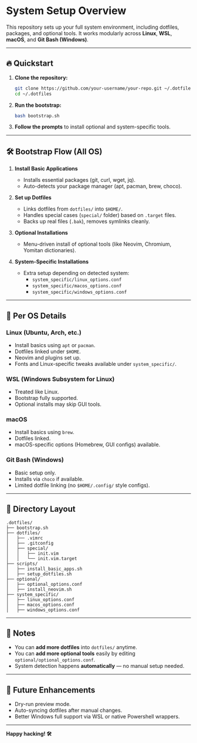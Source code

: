 # System Setup Overview

This repository sets up your full system environment, including dotfiles, packages, and optional tools. It works modularly across **Linux**, **WSL**, **macOS**, and **Git Bash (Windows)**.

---

## 🔥 Quickstart

1. **Clone the repository:**
   ```bash
   git clone https://github.com/your-username/your-repo.git ~/.dotfiles
   cd ~/.dotfiles
   ```

2. **Run the bootstrap:**
   ```bash
   bash bootstrap.sh
   ```

3. **Follow the prompts** to install optional and system-specific tools.

---

## 🛠 Bootstrap Flow (All OS)

1. **Install Basic Applications**
   - Installs essential packages (git, curl, wget, jq).
   - Auto-detects your package manager (apt, pacman, brew, choco).

2. **Set up Dotfiles**
   - Links dotfiles from `dotfiles/` into `$HOME/`.
   - Handles special cases (`special/` folder) based on `.target` files.
   - Backs up real files (`.bak`), removes symlinks cleanly.

3. **Optional Installations**
   - Menu-driven install of optional tools (like Neovim, Chromium, Yomitan dictionaries).

4. **System-Specific Installations**
   - Extra setup depending on detected system:
     - `system_specific/linux_options.conf`
     - `system_specific/macos_options.conf`
     - `system_specific/windows_options.conf`

---

## 🧠 Per OS Details

### Linux (Ubuntu, Arch, etc.)
- Install basics using `apt` or `pacman`.
- Dotfiles linked under `$HOME`.
- Neovim and plugins set up.
- Fonts and Linux-specific tweaks available under `system_specific/`.

### WSL (Windows Subsystem for Linux)
- Treated like Linux.
- Bootstrap fully supported.
- Optional installs may skip GUI tools.

### macOS
- Install basics using `brew`.
- Dotfiles linked.
- macOS-specific options (Homebrew, GUI configs) available.

### Git Bash (Windows)
- Basic setup only.
- Installs via `choco` if available.
- Limited dotfile linking (no `$HOME/.config/` style configs).

---

## 📂 Directory Layout

```plaintext
.dotfiles/
├── bootstrap.sh
├── dotfiles/
│   ├── .vimrc
│   ├── .gitconfig
│   ├── special/
│   │   ├── init.vim
│   │   └── init.vim.target
├── scripts/
│   ├── install_basic_apps.sh
│   ├── setup_dotfiles.sh
├── optional/
│   ├── optional_options.conf
│   ├── install_neovim.sh
├── system_specific/
│   ├── linux_options.conf
│   ├── macos_options.conf
│   ├── windows_options.conf
```

---

## 📜 Notes
- You can **add more dotfiles** into `dotfiles/` anytime.
- You can **add more optional tools** easily by editing `optional/optional_options.conf`.
- System detection happens **automatically** — no manual setup needed.

---

## 🚀 Future Enhancements
- Dry-run preview mode.
- Auto-syncing dotfiles after manual changes.
- Better Windows full support via WSL or native Powershell wrappers.

---

**Happy hacking! 🛠**

